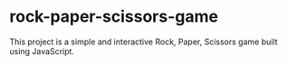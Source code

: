 # rock-paper-scissors-game
 This project is a simple and interactive Rock, Paper, Scissors game built using JavaScript.
